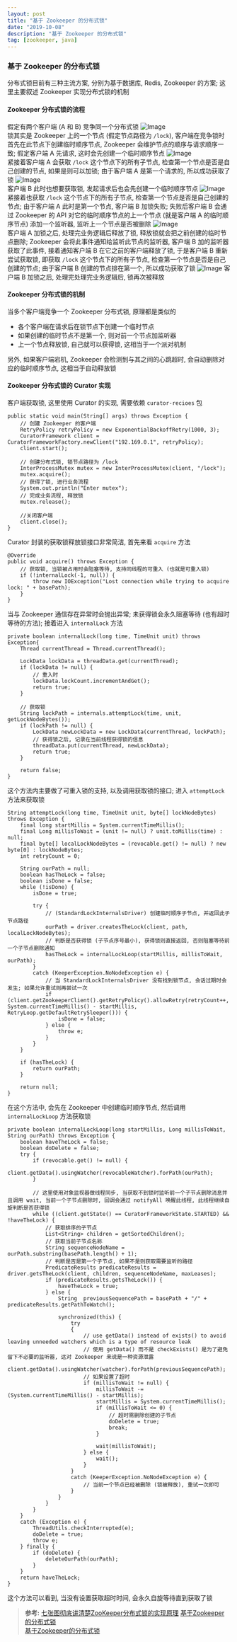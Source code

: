 ```yaml
---
layout: post
title: "基于 Zookeeper 的分布式锁"
date: "2019-10-08"
description: "基于 Zookeeper 的分布式锁"
tag: [zookeeper, java]
---
```


### 基于 Zookeeper 的分布式锁
分布式锁目前有三种主流方案, 分别为基于数据库, Redis, Zookeeper 的方案; 这里主要叙述 Zookeeper 实现分布式锁的机制

#### Zookeeper 分布式锁的流程
假定有两个客户端 (A 和 B) 竞争同一个分布式锁
![Image]()  
锁其实是 Zookeeper 上的一个节点 (假定节点路径为 `/lock`), 客户端在竞争锁时首先在此节点下创建临时顺序节点, Zookeeper 会维护节点的顺序与请求顺序一致; 假定客户端 A 先请求, 这时会先创建一个临时顺序节点
![Image]()  
紧接着客户端 A 会获取 `/lock` 这个节点下的所有子节点, 检查第一个节点是否是自己创建的节点, 如果是则可以加锁; 由于客户端 A 是第一个请求的, 所以成功获取了锁
![Image]()  
客户端 B 此时也想要获取锁, 发起请求后也会先创建一个临时顺序节点
![Image]()  
紧接着也获取 `/lock` 这个节点下的所有子节点, 检查第一个节点是否是自己创建的节点; 由于客户端 A 此时是第一个节点, 客户端 B 加锁失败; 失败后客户端 B 会通过 Zookeeper 的 API 对它的临时顺序节点的上一个节点 (就是客户端 A 的临时顺序节点) 添加一个监听器, 监听上一个节点是否被删除
![Image]()  
客户端 A 加锁之后, 处理完业务逻辑后释放了锁, 释放锁就会把之前创建的临时节点删除; Zookeeper 会将此事件通知给监听此节点的监听器, 客户端 B 加的监听器获取了此事件, 接着通知客户端 B 在它之前的客户端释放了锁, 于是客户端 B 重新尝试获取锁, 即获取 `/lock` 这个节点下的所有子节点, 检查第一个节点是否是自己创建的节点; 由于客户端 B 创建的节点排在第一个, 所以成功获取了锁
![Image]()
客户端 B 加锁之后, 处理完处理完业务逻辑后, 锁再次被释放

#### Zookeeper 分布式锁的机制
当多个客户端竞争一个 Zookeeper 分布式锁, 原理都是类似的
- 各个客户端在请求后在锁节点下创建一个临时节点
- 如果创建的临时节点不是第一个, 则对前一个节点加监听器
- 上一个节点释放锁, 自己就可以获得锁, 这相当于一个派对机制

另外, 如果客户端宕机, Zookeeper 会检测到与其之间的心跳超时, 会自动删除对应的临时顺序节点, 这相当于自动释放锁

#### Zookeeper 分布式锁的 Curator 实现
客户端获取锁, 这里使用 Curator 的实现, 需要依赖 `curator-recioes` 包
```
public static void main(String[] args) throws Exception {
    // 创建 Zookeeper 的客户端
    RetryPolicy retryPolicy = new ExponentialBackoffRetry(1000, 3);
    CuratorFramework client = CuratorFrameworkFactory.newClient("192.169.0.1", retryPolicy);
    client.start();

    // 创建分布式锁, 锁节点路径为 /lock
    InterProcessMutex mutex = new InterProcessMutex(client, "/lock");
    mutex.acquire();
    // 获得了锁, 进行业务流程
    System.out.println("Enter mutex");
    // 完成业务流程, 释放锁
    mutex.release();

    //关闭客户端
    client.close();
}
```
Curator 封装的获取锁释放锁接口非常简洁, 首先来看 `acquire` 方法
```
@Override
public void acquire() throws Exception {
    // 获取锁, 当锁被占用时会阻塞等待, 支持同线程的可重入 (也就是可重入锁)
    if (!internalLock(-1, null)) {
        throw new IOException("Lost connection while trying to acquire lock: " + basePath);
    }
}
```
当与 Zookeeper 通信存在异常时会抛出异常; 未获得锁会永久阻塞等待 (也有超时等待的方法); 接着进入 `internalLock` 方法
```
private boolean internalLock(long time, TimeUnit unit) throws Exception{
    Thread currentThread = Thread.currentThread();

    LockData lockData = threadData.get(currentThread);
    if (lockData != null) {
        // 重入时
        lockData.lockCount.incrementAndGet();
        return true;
    }

    // 获取锁
    String lockPath = internals.attemptLock(time, unit, getLockNodeBytes());
    if (lockPath != null) {
        LockData newLockData = new LockData(currentThread, lockPath);
        // 获得锁之后, 记录在当前线程获得锁的信息
        threadData.put(currentThread, newLockData);
        return true;
    }

    return false;
}
```
这个方法内主要做了可重入锁的支持, 以及调用获取锁的接口; 进入 `attemptLock` 方法来获取锁
```
String attemptLock(long time, TimeUnit unit, byte[] lockNodeBytes) throws Exception {
    final long startMillis = System.currentTimeMillis();
    final Long millisToWait = (unit != null) ? unit.toMillis(time) : null;
    final byte[] localLockNodeBytes = (revocable.get() != null) ? new byte[0] : lockNodeBytes;
    int retryCount = 0;

    String ourPath = null;
    boolean hasTheLock = false;
    boolean isDone = false;
    while (!isDone) {
        isDone = true;

        try {
            // (StandardLockInternalsDriver) 创建临时顺序子节点, 并返回此子节点路径
            ourPath = driver.createsTheLock(client, path, localLockNodeBytes);
            // 判断是否获得锁 (子节点序号最小), 获得锁则直接返回, 否则阻塞等待前一个子节点删除通知
            hasTheLock = internalLockLoop(startMillis, millisToWait, ourPath);
        }
        catch (KeeperException.NoNodeException e) {
            // 当 StandardLockInternalsDriver 没有找到锁节点, 会话过期时会发生; 如果允许重试则再尝试一次
            if (client.getZookeeperClient().getRetryPolicy().allowRetry(retryCount++, System.currentTimeMillis() - startMillis, RetryLoop.getDefaultRetrySleeper())) {
                isDone = false;
            } else {
                throw e;
            }
        }
    }

    if (hasTheLock) {
        return ourPath;
    }

    return null;
}
```
在这个方法中, 会先在 Zookeeper 中创建临时顺序节点, 然后调用 `internalLockLoop` 方法获取锁
```
private boolean internalLockLoop(long startMillis, Long millisToWait, String ourPath) throws Exception {
    boolean haveTheLock = false;
    boolean doDelete = false;
    try {
        if (revocable.get() != null) {
            client.getData().usingWatcher(revocableWatcher).forPath(ourPath);
        }

        // 这里使用对象监视器做线程同步, 当获取不到锁时监听前一个子节点删除消息并且调用 wait, 当前一个子节点删除时, 回调会通过 notifyAll 唤醒此线程, 此线程继续自旋判断是否获得锁
        while ((client.getState() == CuratorFrameworkState.STARTED) && !haveTheLock) {
            // 获取排序的子节点
            List<String> children = getSortedChildren();
            // 获取当前子节点名称
            String sequenceNodeName = ourPath.substring(basePath.length() + 1);
            // 判断是否是第一个子节点, 如果不是则获取需要监听的路径
            PredicateResults predicateResults = driver.getsTheLock(client, children, sequenceNodeName, maxLeases);
            if (predicateResults.getsTheLock()) {
                haveTheLock = true;
            } else {
                String  previousSequencePath = basePath + "/" + predicateResults.getPathToWatch();

                synchronized(this) {
                    try
                    {
                        // use getData() instead of exists() to avoid leaving unneeded watchers which is a type of resource leak
                        // 使用 getData() 而不是 checkExists() 是为了避免留下不必要的监听器, 这对 Zookeeper 来说是一种资源泄露
                        client.getData().usingWatcher(watcher).forPath(previousSequencePath);
                        // 如果设置了超时
                        if (millisToWait != null) {
                            millisToWait -= (System.currentTimeMillis() - startMillis);
                            startMillis = System.currentTimeMillis();
                            if (millisToWait <= 0) {
                                // 超时需删除创建的子节点
                                doDelete = true;   
                                break;
                            }

                            wait(millisToWait);
                        } else {
                            wait();
                        }
                    }
                    catch (KeeperException.NoNodeException e) {
                        // 当前一个节点已经被删除 (锁被释放), 重试一次即可
                    }
                }
            }
        }
    }
    catch (Exception e) {
        ThreadUtils.checkInterrupted(e);
        doDelete = true;
        throw e;
    } finally {
        if (doDelete) {
            deleteOurPath(ourPath);
        }
    }
    return haveTheLock;
}
```
这个方法可以看到, 当没有设置获取超时时间, 会永久自旋等待直到获取了锁

>**参考:**
[七张图彻底讲清楚ZooKeeper分布式锁的实现原理](https://juejin.im/post/5c01532ef265da61362232ed)
[基于Zookeeper的分布式锁](http://www.dengshenyu.com/java/%E5%88%86%E5%B8%83%E5%BC%8F%E7%B3%BB%E7%BB%9F/2017/10/23/zookeeper-distributed-lock.html)  
[基于Zookeeper的分布式锁](http://www.dengshenyu.com/java/%E5%88%86%E5%B8%83%E5%BC%8F%E7%B3%BB%E7%BB%9F/2017/10/23/zookeeper-distributed-lock.html)
